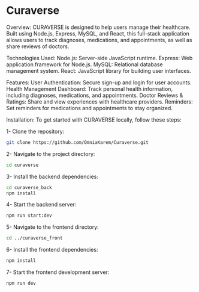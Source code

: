 # Curaverse

Overview:
CURAVERSE is designed to help users manage their healthcare. Built using Node.js, Express, MySQL, and React, this full-stack application allows users to track diagnoses, medications, and appointments, as well as share reviews of doctors.

Technologies Used:
Node.js: Server-side JavaScript runtime.
Express: Web application framework for Node.js.
MySQL: Relational database management system.
React: JavaScript library for building user interfaces.

Features:
User Authentication: Secure sign-up and login for user accounts.
Health Management Dashboard: Track personal health information, including diagnoses, medications, and appointments.
Doctor Reviews & Ratings: Share and view experiences with healthcare providers.
Reminders: Set reminders for medications and appointments to stay organized.

Installation:
To get started with CURAVERSE locally, follow these steps:

1- Clone the repository:
```bash
git clone https://github.com/OmniaKarem/Curaverse.git
```

2- Navigate to the project directory:
```bash
cd curaverse
```

3- Install the backend dependencies:
```bash
cd curaverse_back
npm install
```

4- Start the backend server:
```bash
npm run start:dev
```

5- Navigate to the frontend directory:
```bash
cd ../curaverse_front
```

6- Install the frontend dependencies:
```bash
npm install
```

7- Start the frontend development server:
```bash
npm run dev
```
